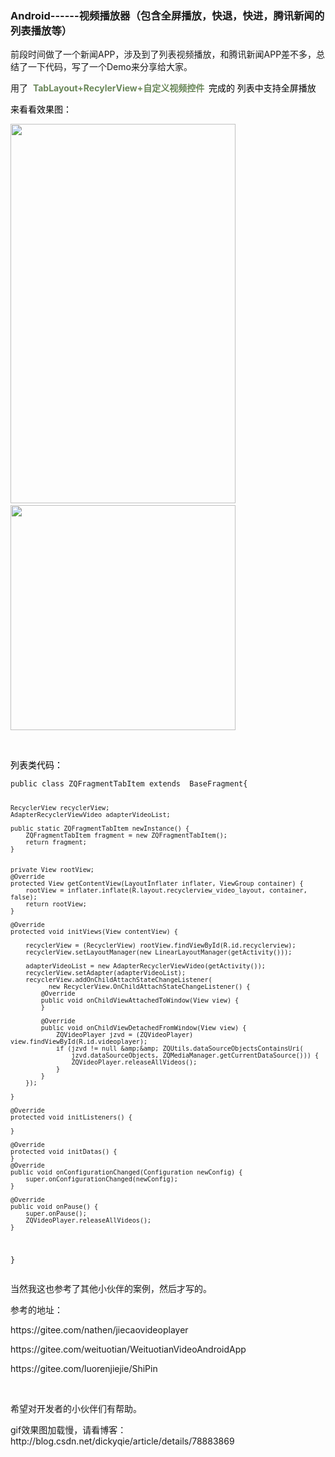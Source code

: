 ### Android------视频播放器（包含全屏播放，快退，快进，腾讯新闻的列表播放等） 
   <p>前段时间做了一个新闻APP，涉及到了列表视频播放，和腾讯新闻APP差不多，总结了一下代码，写了一个Demo来分享给大家。</p> 
<p>用了&nbsp; <strong><span style="color:#6a8759">TabLayout+RecylerView+自定义视频控件 &nbsp;</span></strong><span style="color:#000000">完成的 列表中支持全屏播放</span></p> 
<p><span style="color:#000000">来看看效果图：</span></p> 
<p><span style="color:#000000"><img alt="" height="607" src="http://images2017.cnblogs.com/blog/1041439/201712/1041439-20171224100835881-1982462449.gif" width="360">&nbsp;&nbsp; <img alt="" src="http://images2017.cnblogs.com/blog/1041439/201712/1041439-20171224100917959-488816271.gif" width="360"></span></p> 
<p>&nbsp;</p> 
<p><span style="color:#000000">列表类代码：</span></p> 
<pre><code class="language-java">public class ZQFragmentTabItem extends  BaseFragment{

    RecyclerView recyclerView;
    AdapterRecyclerViewVideo adapterVideoList;

    public static ZQFragmentTabItem newInstance() {
        ZQFragmentTabItem fragment = new ZQFragmentTabItem();
        return fragment;
    }


    private View rootView;
    @Override
    protected View getContentView(LayoutInflater inflater, ViewGroup container) {
        rootView = inflater.inflate(R.layout.recyclerview_video_layout, container, false);
        return rootView;
    }

    @Override
    protected void initViews(View contentView) {

        recyclerView = (RecyclerView) rootView.findViewById(R.id.recyclerview);
        recyclerView.setLayoutManager(new LinearLayoutManager(getActivity()));

        adapterVideoList = new AdapterRecyclerViewVideo(getActivity());
        recyclerView.setAdapter(adapterVideoList);
        recyclerView.addOnChildAttachStateChangeListener(
              new RecyclerView.OnChildAttachStateChangeListener() {
            @Override
            public void onChildViewAttachedToWindow(View view) {
            }

            @Override
            public void onChildViewDetachedFromWindow(View view) {
                ZQVideoPlayer jzvd = (ZQVideoPlayer) view.findViewById(R.id.videoplayer);
                if (jzvd != null &amp;&amp; ZQUtils.dataSourceObjectsContainsUri(
                    jzvd.dataSourceObjects, ZQMediaManager.getCurrentDataSource())) {
                    ZQVideoPlayer.releaseAllVideos();
                }
            }
        });

    }

    @Override
    protected void initListeners() {

    }

    @Override
    protected void initDatas() {
    }
    @Override
    public void onConfigurationChanged(Configuration newConfig) {
        super.onConfigurationChanged(newConfig);
    }

    @Override
    public void onPause() {
        super.onPause();
        ZQVideoPlayer.releaseAllVideos();
    }
}</code></pre> 
<p>当然我这也参考了其他小伙伴的案例，然后才写的。</p> 
<p>参考的地址：</p> 
<p>https://gitee.com/nathen/jiecaovideoplayer</p> 
<p>https://gitee.com/weituotian/WeituotianVideoAndroidApp</p> 
<p>https://gitee.com/luorenjiejie/ShiPin</p> 
<p>&nbsp;</p> 
<p>希望对开发者的小伙伴们有帮助。</p> 
<p>gif效果图加载慢，请看博客：http://blog.csdn.net/dickyqie/article/details/78883869</p> 
<span id="OSC_h3_1"></span>
